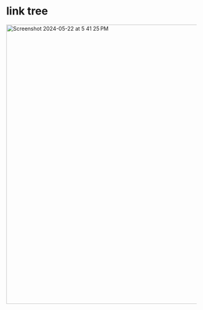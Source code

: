 # link tree
<img width="741" alt="Screenshot 2024-05-22 at 5 41 25 PM" src="https://github.com/boddulurisrisai/links/assets/32993841/4f0f28e4-a525-487f-bed6-e05bc4bd0579">
